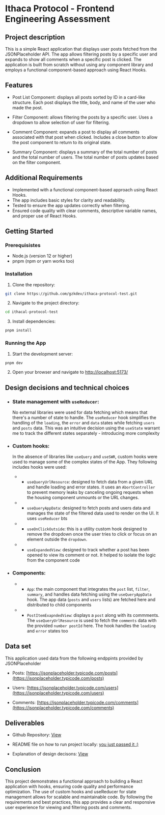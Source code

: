 # Ithaca Protocol - Frontend Engineering Assessment

## Project description

This is a simple React application that displays user posts fetched from the JSONPlaceholder API. The app allows filtering posts by a specific user and expands to show all comments when a specific post is clicked. The application is built from scratch without using any component library and employs a functional component-based approach using React Hooks.

## Features

- Post List Component: displays all posts sorted by ID in a card-like structure.
  Each post displays the title, body, and name of the user who made the post.

- Filter Component: allows filtering the posts by a specific user.
  Uses a dropdown to allow selection of user for filtering.

- Comment Component: expands a post to display all comments associated with that post when clicked. Includes a close button to allow the post component to return to its original state.

- Summary Component: displays a summary of the total number of posts and the total number of users. The total number of posts updates based on the filter component.

## Additional Requirements

- Implemented with a functional component-based approach using React Hooks.
- The app includes basic styles for clarity and readability.
- Tested to ensure the app updates correctly when filtering.
- Ensured code quality with clear comments, descriptive variable names, and proper use of React Hooks.

## Getting Started

### Prerequisistes

- Node.js (version 12 or higher)
- pnpm (npm or yarn works too)

### Installation

1. Clone the repository:

```bash
git clone https://github.com/gzkdev/ithaca-protocol-test.git
```

2. Navigate to the project directory:

```bash
cd ithacal-protocol-test
```

3. Install dependencies:

```bash
pnpm install
```

### Running the App

1. Start the development server:

```bash
pnpm dev
```

2. Open your browser and navigate to [http://localhost:5173/](http://localhost:5173/)

## Design decisions and technical choices

- ### State management with `useReducer`:

  No external libraries were used for data fetching which means that there's a number of state to handle. The `useReducer` hook simplifies the handling of the `loading`, the `error` and `data` states while fetching `users` and `posts` data. This was an intuitive decision using the `useState` warrant me to track the different states separately - introducing more complexity

- ### Custom hooks:

  In the absence of libraries like `useQuery` and `useSWR`, custom hooks were used to manage some of the complex states of the App. They following includes hooks were used:

  - - `useQueryUrlResource`: designed to fetch data from a given URL and handle loading and error states. it uses an `AbortController` to prevent memory leaks by canceling ongoing requests when the housing component unmounts or the URL changes.

  - - `useQueryAppData`: designed to fetch posts and users data and manages the state of the filtered data used to render on the UI. It uses `useReducer` bts

  - - `useOnClickOutside`: this is a utility custom hook designed to remove the dropdown once the user tries to click or focus on an element outside the `dropdown`.

  - - `useExpandedView`: designed to track whether a post has been opened to view its comment or not. It helped to isolate the logic from the component code

- ### Components:

  - - `App`: the main component that integrates the `post` list, `filter`, `summary`, and handles data fetching using the `useQueryAppData` hook. The app data (`posts` and `users` lists) are fetched here and distributed to child components

  - - `PostItemExapndedView`: displays a `post` along with its commments. The `useQueryUrlResource` is used to fetch the `comments` data with the provided `number postId` here. The hook handles the `loading` and `error` states too

## Data set

This application used data from the following endppints provided by JSONPlaceholder

- Posts: [https://jsonplaceholder.typicode.com/posts](https://jsonplaceholder.typicode.com/posts)

- Users: [https://jsonplaceholder.typicode.com/users](https://jsonplaceholder.typicode.com/users)

- Comments: [https://jsonplaceholder.typicode.com/comments](https://jsonplaceholder.typicode.com/comments)

## Deliverables

- Github Repository: [View](https://github.com/gzkdev/ithaca-protocol-test.git)

- README file on how to run project locally: [you just passed it :)](#getting-started)

- Explanation of design decisons: [View](#design-decisions-and-technical-choices)

## Conclusion

This project demonstrates a functional approach to building a React application with hooks, ensuring code quality and performance optimization. The use of custom hooks and useReducer for state management allows for scalable and maintainable code. By following the requirements and best practices, this app provides a clear and responsive user experience for viewing and filtering posts and comments.

